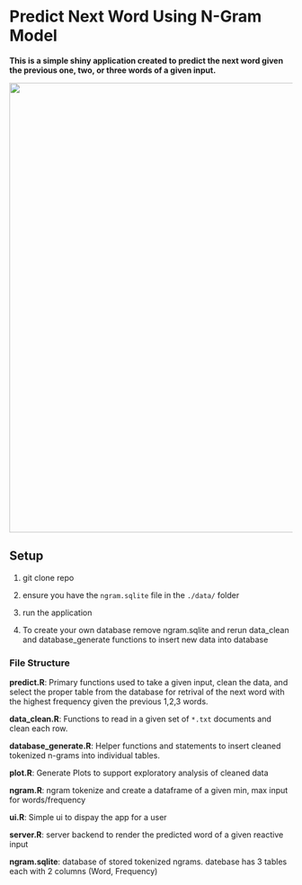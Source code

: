 # Predict Next Word Using N-Gram Model

**This is a simple shiny application created to predict the next word given the previous one, two, or three words of a given input.**  

<p text-align="center">
    <img src="https://github.com/WesDevlinGitHub/jhu_final/blob/main/data/image.jpg" width="800"/>
</p>

## Setup

1. git clone repo

2. ensure you have the `ngram.sqlite` file in the `./data/` folder

3. run the application

4. To create your own database remove ngram.sqlite and rerun data_clean and database_generate functions to insert new data into database

### File Structure 

**predict.R**: Primary functions used to take a given input, clean the data, and select the proper table from the database for retrival of the next word with the highest frequency given the previous 1,2,3 words.

**data_clean.R**: Functions to read in a given set of `*.txt` documents and clean each row.  

**database_generate.R**: Helper functions and statements to insert cleaned tokenized n-grams into individual tables.  

**plot.R**: Generate Plots to support exploratory analysis of cleaned data

**ngram.R**: ngram tokenize and create a dataframe of a given min, max input for words/frequency

**ui.R**: Simple ui to dispay the app for a user

**server.R**: server backend to render the predicted word of a given reactive input

**ngram.sqlite**: database of stored tokenized ngrams. datebase has 3 tables each with 2 columns (Word, Frequency)




